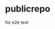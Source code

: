 # publicrepo
for e2e test









































































































































































































































































































































































































































































































































































































































































































































































































































































































































































































































































































































































































































































































































































































































































































































































































































































































































































































































































































































































































































































































































































































































































































































































































































































































































































































































































































































































































































































































































































































































































































































































































































































































































































































































































































































































